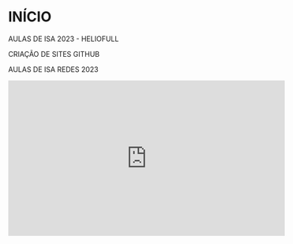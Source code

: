 # INÍCIO
AULAS DE ISA 2023 - HELIOFULL

CRIAÇÃO DE SITES GITHUB

AULAS DE ISA REDES 2023

<iframe width="560" height="315" src="https://www.youtube.com/embed/t5YMh8TWcKQ?si=hXvHA7yH3BgLWJR6" title="YouTube video player" frameborder="0" allow="accelerometer; autoplay; clipboard-write; encrypted-media; gyroscope; picture-in-picture; web-share" allowfullscreen></iframe>
